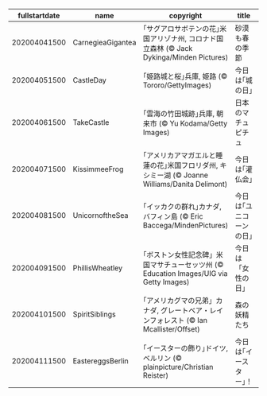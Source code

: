 |fullstartdate|name|copyright|title|image|
|--|--|--|--|--|
202004041500|CarnegieaGigantea|｢サグアロサボテンの花｣米国アリゾナ州, コロナド国立森林 (© Jack Dykinga/Minden Pictures)|砂漠も春の季節|![](/ja-JP/2020/04/202004041500CarnegieaGigantea.jpg)|
202004051500|CastleDay|｢姫路城と桜｣兵庫, 姫路 (© Tororo/GettyImages)|今日は｢城の日｣|![](/ja-JP/2020/04/202004051500CastleDay.jpg)|
202004061500|TakeCastle|｢雲海の竹田城跡｣兵庫, 朝来市 (© Yu Kodama/Getty Images)|日本のマチュピチュ|![](/ja-JP/2020/04/202004061500TakeCastle.jpg)|
202004071500|KissimmeeFrog|｢アメリカアマガエルと睡蓮の花｣米国フロリダ州, キシミー湖  (© Joanne Williams/Danita Delimont)|今日は｢灌仏会｣|![](/ja-JP/2020/04/202004071500KissimmeeFrog.jpg)|
202004081500|UnicornoftheSea|｢イッカクの群れ｣カナダ, バフィン島 (© Eric Baccega/MindenPictures)|今日は｢ユニコーンの日｣|![](/ja-JP/2020/04/202004081500UnicornoftheSea.jpg)|
202004091500|PhillisWheatley|｢ボストン女性記念碑」米国マサチューセッツ州 (© Education Images/UIG via Getty Images)|今日は「女性の日」|![](/ja-JP/2020/04/202004091500PhillisWheatley.jpg)|
202004101500|SpiritSiblings|｢アメリカグマの兄弟」カナダ, グレートベア・レインフォレスト (© Ian Mcallister/Offset)|森の妖精たち|![](/ja-JP/2020/04/202004101500SpiritSiblings.jpg)|
202004111500|EastereggsBerlin|｢イースターの飾り｣ドイツ, ベルリン (© plainpicture/Christian Reister)|今日は｢イースター｣！|![](/ja-JP/2020/04/202004111500EastereggsBerlin.jpg)|
